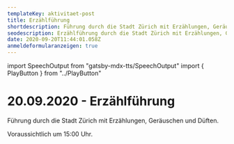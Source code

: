 ```yaml
---
templateKey: aktivitaet-post
title: Erzählführung
shortdescription: Führung durch die Stadt Zürich mit Erzählungen, Geräuschen und Düften. Voraussichtlich um 15:00 Uhr.
seodescription: Erzählführung durch die Stadt Zürich mit Erzählungen, Geräuschen und Düften.
date: 2020-09-20T11:44:01.058Z
anmeldeformularanzeigen: true
---
```

import SpeechOutput from "gatsby-mdx-tts/SpeechOutput"
import { PlayButton } from "../PlayButton"

<SpeechOutput id="aktivitaet-erzaehlfuehrung" customPlayButton={PlayButton}>

# 20.09.2020 - Erzählführung

Führung durch die Stadt Zürich mit Erzählungen, Geräuschen und Düften.

Voraussichtlich um 15:00 Uhr.

</SpeechOutput>